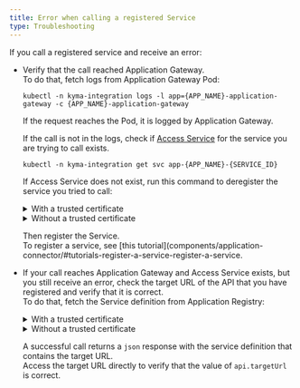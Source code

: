 ```yaml
---
title: Error when calling a registered Service
type: Troubleshooting
---
```


If you call a registered service and receive an error:

- Verify that the call reached Application Gateway.  
  To do that, fetch logs from Application Gateway Pod:
  ```
  kubectl -n kyma-integration logs -l app={APP_NAME}-application-gateway -c {APP_NAME}-application-gateway
  ```
  If the request reaches the Pod, it is logged by Application Gateway.
  
  If the call is not in the logs, check if [Access Service](components/application-connector/#architecture-application-connector-components-access-service) for the service you are trying to call exists.
  ```
  kubectl -n kyma-integration get svc app-{APP_NAME}-{SERVICE_ID}
  ```
  If Access Service does not exist, run this command to deregister the service you tried to call:

  <div tabs name="deregistration">
    <details>
    <summary>
    With a trusted certificate
    </summary>

    ```
    curl -X DELETE https://gateway.{CLUSTER_DOMAIN}/{APP_NAME}/v1/metadata/services/{SERVICE_ID} --cert {CERTIFICATE_FILE} --key {KEY_FILE}
    ```
    </details>
    <details>
    <summary>
    Without a trusted certificate
    </summary>

    ```
    curl -X DELETE https://gateway.{CLUSTER_DOMAIN}/{APP_NAME}/v1/metadata/services/{SERVICE_ID} --cert {CERTIFICATE_FILE} --key {KEY_FILE} -k
    ```
    </details>
  </div>

  Then register the Service.  
  To register a service, see [this tutorial](components/application-connector/#tutorials-register-a-service-register-a-service.


- If your call reaches Application Gateway and Access Service exists, but you still receive an error, check the target URL of the API that you have registered and verify that it is correct.  
  To do that, fetch the Service definition from Application Registry:

  <div tabs name="verification">
    <details>
    <summary>
    With a trusted certificate
    </summary>

    ```
    curl https://gateway.{CLUSTER_DOMAIN}/{APP_NAME}/v1/metadata/services/{SERVICE_ID} --cert {CERTIFICATE_FILE} --key {KEY_FILE}
    ```
    </details>
    <details>
    <summary>
    Without a trusted certificate
    </summary>

    ```
    curl https://gateway.{CLUSTER_DOMAIN}/{APP_NAME}/v1/metadata/services/{SERVICE_ID} --cert {CERTIFICATE_FILE} --key {KEY_FILE} -k
    ```
    </details>
  </div>

  A successful call returns a `json` response with the service definition that contains the target URL.  
  Access the target URL directly to verify that the value of `api.targetUrl` is correct.
